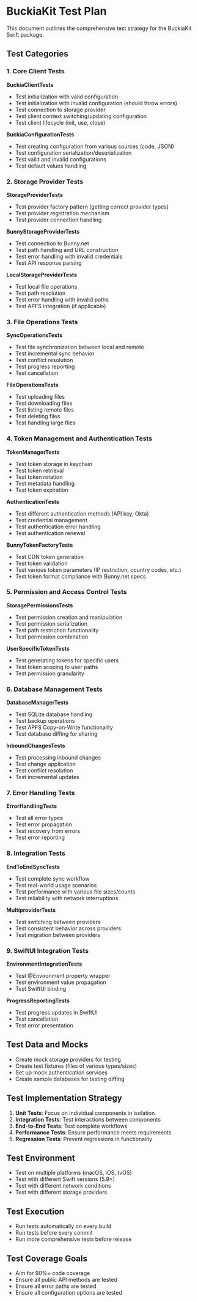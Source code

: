 # BuckiaKit Test Plan

This document outlines the comprehensive test strategy for the BuckiaKit Swift package.

## Test Categories

### 1. Core Client Tests

**BuckiaClientTests**
- Test initialization with valid configuration
- Test initialization with invalid configuration (should throw errors)
- Test connection to storage provider
- Test client context switching/updating configuration
- Test client lifecycle (init, use, close)

**BuckiaConfigurationTests**
- Test creating configuration from various sources (code, JSON)
- Test configuration serialization/deserialization
- Test valid and invalid configurations
- Test default values handling

### 2. Storage Provider Tests

**StorageProviderTests**
- Test provider factory pattern (getting correct provider types)
- Test provider registration mechanism
- Test provider connection handling

**BunnyStorageProviderTests**
- Test connection to Bunny.net
- Test path handling and URL construction
- Test error handling with invalid credentials
- Test API response parsing

**LocalStorageProviderTests**
- Test local file operations
- Test path resolution
- Test error handling with invalid paths
- Test APFS integration (if applicable)

### 3. File Operations Tests

**SyncOperationsTests**
- Test file synchronization between local and remote
- Test incremental sync behavior
- Test conflict resolution
- Test progress reporting
- Test cancellation

**FileOperationsTests**
- Test uploading files
- Test downloading files
- Test listing remote files
- Test deleting files
- Test handling large files

### 4. Token Management and Authentication Tests

**TokenManagerTests**
- Test token storage in keychain
- Test token retrieval
- Test token rotation
- Test metadata handling
- Test token expiration

**AuthenticationTests**
- Test different authentication methods (API key, Okta)
- Test credential management
- Test authentication error handling
- Test authentication renewal

**BunnyTokenFactoryTests**
- Test CDN token generation
- Test token validation
- Test various token parameters (IP restriction, country codes, etc.)
- Test token format compliance with Bunny.net specs

### 5. Permission and Access Control Tests

**StoragePermissionsTests**
- Test permission creation and manipulation
- Test permission serialization
- Test path restriction functionality
- Test permission combination

**UserSpecificTokenTests**
- Test generating tokens for specific users
- Test token scoping to user paths
- Test permission granularity

### 6. Database Management Tests

**DatabaseManagerTests**
- Test SQLite database handling
- Test backup operations
- Test APFS Copy-on-Write functionality
- Test database diffing for sharing

**InboundChangesTests**
- Test processing inbound changes
- Test change application
- Test conflict resolution
- Test incremental updates

### 7. Error Handling Tests

**ErrorHandlingTests**
- Test all error types
- Test error propagation
- Test recovery from errors
- Test error reporting

### 8. Integration Tests

**EndToEndSyncTests**
- Test complete sync workflow
- Test real-world usage scenarios
- Test performance with various file sizes/counts
- Test reliability with network interruptions

**MultiproviderTests**
- Test switching between providers
- Test consistent behavior across providers
- Test migration between providers

### 9. SwiftUI Integration Tests

**EnvironmentIntegrationTests**
- Test @Environment property wrapper
- Test environment value propagation
- Test SwiftUI binding

**ProgressReportingTests**
- Test progress updates in SwiftUI
- Test cancellation
- Test error presentation

## Test Data and Mocks

- Create mock storage providers for testing
- Create test fixtures (files of various types/sizes)
- Set up mock authentication services
- Create sample databases for testing diffing

## Test Implementation Strategy

1. **Unit Tests**: Focus on individual components in isolation
2. **Integration Tests**: Test interactions between components
3. **End-to-End Tests**: Test complete workflows
4. **Performance Tests**: Ensure performance meets requirements
5. **Regression Tests**: Prevent regressions in functionality

## Test Environment

- Test on multiple platforms (macOS, iOS, tvOS)
- Test with different Swift versions (5.9+)
- Test with different network conditions
- Test with different storage providers

## Test Execution

- Run tests automatically on every build
- Run tests before every commit
- Run more comprehensive tests before release

## Test Coverage Goals

- Aim for 90%+ code coverage
- Ensure all public API methods are tested
- Ensure all error paths are tested
- Ensure all configuration options are tested